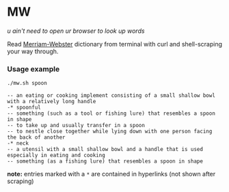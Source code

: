 # MW

*u ain't need to open ur browser to look up words*

Read [Merriam-Webster](http://merriam-webster.com) dictionary from terminal with curl and shell-scraping your way through.

### Usage example

```sh
./mw.sh spoon
```
```
-- an eating or cooking implement consisting of a small shallow bowl with a relatively long handle
-* spoonful
-- something (such as a tool or fishing lure) that resembles a spoon in shape
-- to take up and usually transfer in a spoon
-- to nestle close together while lying down with one person facing the back of another
-* neck
-- a utensil with a small shallow bowl and a handle that is used especially in eating and cooking
-- something (as a fishing lure) that resembles a spoon in shape
```

**note:** entries marked with a `*` are contained in hyperlinks (not shown after scraping)

